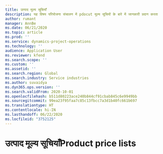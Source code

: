 ```yaml
---
title: उत्पाद मूल्य सूचियाँ
description: यह विषय परियोजना संचालन में pdocut मूल्य सूचियों के बारे में जानकारी प्रदान करता है.
author: rumant
manager: AnnBe
ms.date: 06/21/2020
ms.topic: article
ms.prod: ''
ms.service: dynamics-project-operations
ms.technology: ''
audience: Application User
ms.reviewer: kfend
ms.search.scope: ''
ms.custom: ''
ms.assetid: ''
ms.search.region: Global
ms.search.industry: Service industries
ms.author: suvaidya
ms.dyn365.ops.version: ''
ms.search.validFrom: 2020-10-01
ms.openlocfilehash: b511d80223ace240b844cf91cbab845c6e9949bb
ms.sourcegitcommit: 99ea23f95faa7c85c13fbcc7a3d1b40fc661b697
ms.translationtype: HT
ms.contentlocale: hi-IN
ms.lasthandoff: 06/22/2020
ms.locfileid: "3752125"
---
```

# <a name="product-price-lists"></a><span data-ttu-id="5151c-103">उत्पाद मूल्य सूचियाँ</span><span class="sxs-lookup"><span data-stu-id="5151c-103">Product price lists</span></span>
